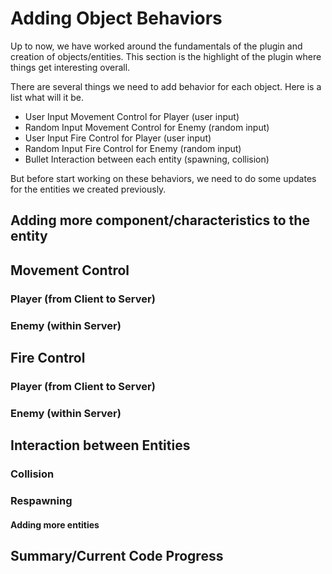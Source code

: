 # Adding Object Behaviors
Up to now, we have worked around the fundamentals of the plugin and creation of objects/entities. This section is the highlight of the plugin where things get interesting overall.

There are several things we need to add behavior for each object. Here is a list what will it be.
- User Input Movement Control for Player (user input)
- Random Input Movement Control for Enemy (random input)
- User Input Fire Control for Player (user input)
- Random Input Fire Control for Enemy (random input)
- Bullet Interaction between each entity (spawning, collision)

But before start working on these behaviors, we need to do some updates for the entities we created previously.

## Adding more component/characteristics to the entity

## Movement Control

### Player (from Client to Server)

### Enemy (within Server)

## Fire Control

### Player (from Client to Server)

### Enemy (within Server)

## Interaction between Entities

### Collision

### Respawning

#### Adding more entities

## Summary/Current Code Progress